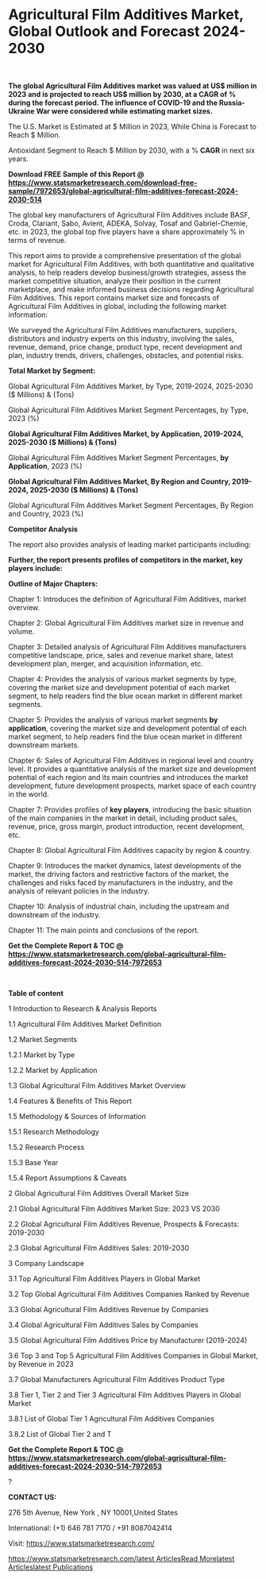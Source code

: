 <h1>Agricultural Film Additives Market, Global Outlook and Forecast 2024-2030</h1><br/><p><strong>The global Agricultural Film Additives market was valued at US$ million in 2023 and is projected to reach US$ million by 2030, at a <strong>CAGR</strong> of % during the forecast period. The influence of COVID-19 and the Russia-Ukraine War were considered while estimating market sizes.</strong></p>
 
 
 
 <p>The U.S. Market is Estimated at $ Million in 2023, While China is Forecast to Reach $ Million.</p>
 
 
 
 <p>Antioxidant Segment to Reach $ Million by 2030, with a % <strong>CAGR</strong> in next six years.</p>
 
 
 
 <p><strong>Download FREE Sample of this Report @ <a href="https://www.statsmarketresearch.com/download-free-sample/7972653/global-agricultural-film-additives-forecast-2024-2030-514">https://www.statsmarketresearch.com/download-free-sample/7972653/global-agricultural-film-additives-forecast-2024-2030-514</a></strong></p>
 
 
 
 <p>The global key manufacturers of Agricultural Film Additives include BASF, Croda, Clariant, Sabo, Avient, ADEKA, Solvay, Tosaf and Gabriel-Chemie, etc. in 2023, the global top five players have a share approximately % in terms of revenue.</p>
 
 
 
 <p>This report aims to provide a comprehensive presentation of the global market for Agricultural Film Additives, with both quantitative and qualitative analysis, to help readers develop business/growth strategies, assess the market competitive situation, analyze their position in the current marketplace, and make informed business decisions regarding Agricultural Film Additives. This report contains market size and forecasts of Agricultural Film Additives in global, including the following market information:</p>
 
 
 
 <p>We surveyed the Agricultural Film Additives manufacturers, suppliers, distributors and industry experts on this industry, involving the sales, revenue, demand, price change, product type, recent development and plan, industry trends, drivers, challenges, obstacles, and potential risks.</p>
 
 
 
 <p><strong>Total Market by Segment:</strong></p>
 
 
 
 <p>Global Agricultural Film Additives Market, by Type, 2019-2024, 2025-2030 ($ Millions) & (Tons)</p>
 
 
 
 <p>Global Agricultural Film Additives Market Segment Percentages, by Type, 2023 (%)</p>
 
 
 
 <p><strong>Global Agricultural Film Additives Market, <strong>by Application</strong>, 2019-2024, 2025-2030 ($ Millions) & (Tons)</strong></p>
 
 
 
 <p>Global Agricultural Film Additives Market Segment Percentages, <strong>by Application</strong>, 2023 (%)</p>
 
 
 
 <p><strong>Global Agricultural Film Additives Market, By Region and Country, 2019-2024, 2025-2030 ($ Millions) & (Tons)</strong></p>
 
 
 
 <p>Global Agricultural Film Additives Market Segment Percentages, By Region and Country, 2023 (%)</p>
 
 
 
 <p><strong>Competitor Analysis</strong></p>
 
 
 
 <p>The report also provides analysis of leading market participants including:</p>
 
 
 
 <p><strong>Further, the report presents profiles of competitors in the market, <strong>key players</strong> include:</strong></p>
 
 
 
 <p><strong>Outline of Major Chapters:</strong></p>
 
 
 
 <p>Chapter 1: Introduces the definition of Agricultural Film Additives, market overview.</p>
 
 
 
 <p>Chapter 2: Global Agricultural Film Additives market size in revenue and volume.</p>
 
 
 
 <p>Chapter 3: Detailed analysis of Agricultural Film Additives manufacturers competitive landscape, price, sales and revenue market share, latest development plan, merger, and acquisition information, etc.</p>
 
 
 
 <p>Chapter 4: Provides the analysis of various market segments by type, covering the market size and development potential of each market segment, to help readers find the blue ocean market in different market segments.</p>
 
 
 
 <p>Chapter 5: Provides the analysis of various market segments <strong>by application</strong>, covering the market size and development potential of each market segment, to help readers find the blue ocean market in different downstream markets.</p>
 
 
 
 <p>Chapter 6: Sales of Agricultural Film Additives in regional level and country level. It provides a quantitative analysis of the market size and development potential of each region and its main countries and introduces the market development, future development prospects, market space of each country in the world.</p>
 
 
 
 <p>Chapter 7: Provides profiles of <strong>key players</strong>, introducing the basic situation of the main companies in the market in detail, including product sales, revenue, price, gross margin, product introduction, recent development, etc.</p>
 
 
 
 <p>Chapter 8: Global Agricultural Film Additives capacity by region & country.</p>
 
 
 
 <p>Chapter 9: Introduces the market dynamics, latest developments of the market, the driving factors and restrictive factors of the market, the challenges and risks faced by manufacturers in the industry, and the analysis of relevant policies in the industry.</p>
 
 
 
 <p>Chapter 10: Analysis of industrial chain, including the upstream and downstream of the industry.</p>
 
 
 
 <p>Chapter 11: The main points and conclusions of the report.</p>
 
 
 
 <div><b>Get the Complete Report & TOC @ <a href="https://www.statsmarketresearch.com/global-agricultural-film-additives-forecast-2024-2030-514-7972653">https://www.statsmarketresearch.com/global-agricultural-film-additives-forecast-2024-2030-514-7972653</a></b></div>
 
 
 
 <p><br />
 
 <b>Table of content</b></p>
 
 
 
 <p>1 Introduction to Research & Analysis Reports<br />
 
 1.1 Agricultural Film Additives Market Definition<br />
 
 1.2 Market Segments<br />
 
 1.2.1 Market by Type<br />
 
 1.2.2 Market by Application<br />
 
 1.3 Global Agricultural Film Additives Market Overview<br />
 
 1.4 Features & Benefits of This Report<br />
 
 1.5 Methodology & Sources of Information<br />
 
 1.5.1 Research Methodology<br />
 
 1.5.2 Research Process<br />
 
 1.5.3 Base Year<br />
 
 1.5.4 Report Assumptions & Caveats<br />
 
 2 Global Agricultural Film Additives Overall Market Size<br />
 
 2.1 Global Agricultural Film Additives Market Size: 2023 VS 2030<br />
 
 2.2 Global Agricultural Film Additives Revenue, Prospects & Forecasts: 2019-2030<br />
 
 2.3 Global Agricultural Film Additives Sales: 2019-2030<br />
 
 3 Company Landscape<br />
 
 3.1 Top Agricultural Film Additives Players in Global Market<br />
 
 3.2 Top Global Agricultural Film Additives Companies Ranked by Revenue<br />
 
 3.3 Global Agricultural Film Additives Revenue by Companies<br />
 
 3.4 Global Agricultural Film Additives Sales by Companies<br />
 
 3.5 Global Agricultural Film Additives Price by Manufacturer (2019-2024)<br />
 
 3.6 Top 3 and Top 5 Agricultural Film Additives Companies in Global Market, by Revenue in 2023<br />
 
 3.7 Global Manufacturers Agricultural Film Additives Product Type<br />
 
 3.8 Tier 1, Tier 2 and Tier 3 Agricultural Film Additives Players in Global Market<br />
 
 3.8.1 List of Global Tier 1 Agricultural Film Additives Companies<br />
 
 3.8.2 List of Global Tier 2 and T</p>
 
 
 
 <div><b>Get the Complete Report & TOC @ <a href="https://www.statsmarketresearch.com/global-agricultural-film-additives-forecast-2024-2030-514-7972653">https://www.statsmarketresearch.com/global-agricultural-film-additives-forecast-2024-2030-514-7972653</a></b></div>
 
 
 
 <p>? </p>
 
 
 
 <p><b>CONTACT US:</b><br />
 
 276 5th Avenue, New York , NY 10001,United States<br />
 
 International: (+1) 646 781 7170 / +91 8087042414<br />
 
 Visit: <a href="https://www.statsmarketresearch.com/">https://www.statsmarketresearch.com/</a><br />
 
 <a href="https://gyeongbokgung.com">https://www.statsmarketresearch.com/</a><a href="https://hallyeomaritime.com">latest Articles</a><a href="https://jingwansa.com">Read More</a><a href="https://nguoiviet.jp/">latest Articles</a><a href="https://www.intelmarketresearch.com/">latest Publications</a></p>